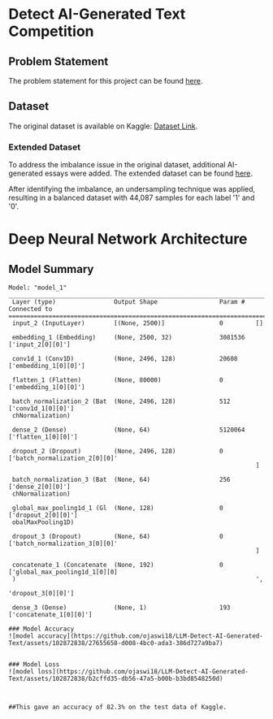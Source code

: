 # Detect AI-Generated Text Competition

## Problem Statement

The problem statement for this project can be found [here](https://www.kaggle.com/competitions/llm-detect-ai-generated-text/overview/description).

## Dataset

The original dataset is available on Kaggle: [Dataset Link](https://www.kaggle.com/competitions/llm-detect-ai-generated-text/data).


### Extended Dataset

To address the imbalance issue in the original dataset, additional AI-generated essays were added. The extended dataset can be found [here](https://www.kaggle.com/datasets/thedrcat/daigt-proper-train-dataset).

After identifying the imbalance, an undersampling technique was applied, resulting in a balanced dataset with 44,087 samples for each label '1' and '0'.

# Deep Neural Network Architecture

## Model Summary

```plaintext
Model: "model_1"
__________________________________________________________________________________________________
 Layer (type)                Output Shape                 Param #   Connected to                  
==================================================================================================
 input_2 (InputLayer)        [(None, 2500)]               0         []                            
                                                                                                  
 embedding_1 (Embedding)     (None, 2500, 32)             3081536   ['input_2[0][0]']             
                                                                                                  
 conv1d_1 (Conv1D)           (None, 2496, 128)            20608     ['embedding_1[0][0]']         
                                                                                                  
 flatten_1 (Flatten)         (None, 80000)                0         ['embedding_1[0][0]']         
                                                                                                  
 batch_normalization_2 (Bat  (None, 2496, 128)            512       ['conv1d_1[0][0]']            
 chNormalization)                                                                                 
                                                                                                  
 dense_2 (Dense)             (None, 64)                   5120064   ['flatten_1[0][0]']           
                                                                                                  
 dropout_2 (Dropout)         (None, 2496, 128)            0         ['batch_normalization_2[0][0]'
                                                                    ]                             
                                                                                                  
 batch_normalization_3 (Bat  (None, 64)                   256       ['dense_2[0][0]']             
 chNormalization)                                                                                 
                                                                                                  
 global_max_pooling1d_1 (Gl  (None, 128)                  0         ['dropout_2[0][0]']           
 obalMaxPooling1D)                                                                                
                                                                                                  
 dropout_3 (Dropout)         (None, 64)                   0         ['batch_normalization_3[0][0]'
                                                                    ]                             
                                                                                                  
 concatenate_1 (Concatenate  (None, 192)                  0         ['global_max_pooling1d_1[0][0]
 )                                                                  ',                            
                                                                     'dropout_3[0][0]']           
                                                                                                  
 dense_3 (Dense)             (None, 1)                    193       ['concatenate_1[0][0]']       

### Model Accuracy
![model accuracy](https://github.com/ojaswi18/LLM-Detect-AI-Generated-Text/assets/102872838/27655658-d008-4bc0-ada3-386d727a9ba7)


### Model Loss
![model loss](https://github.com/ojaswi18/LLM-Detect-AI-Generated-Text/assets/102872838/b2cffd35-db56-47a5-b00b-b3bd8548250d)



##This gave an accuracy of 82.3% on the test data of Kaggle.
 
